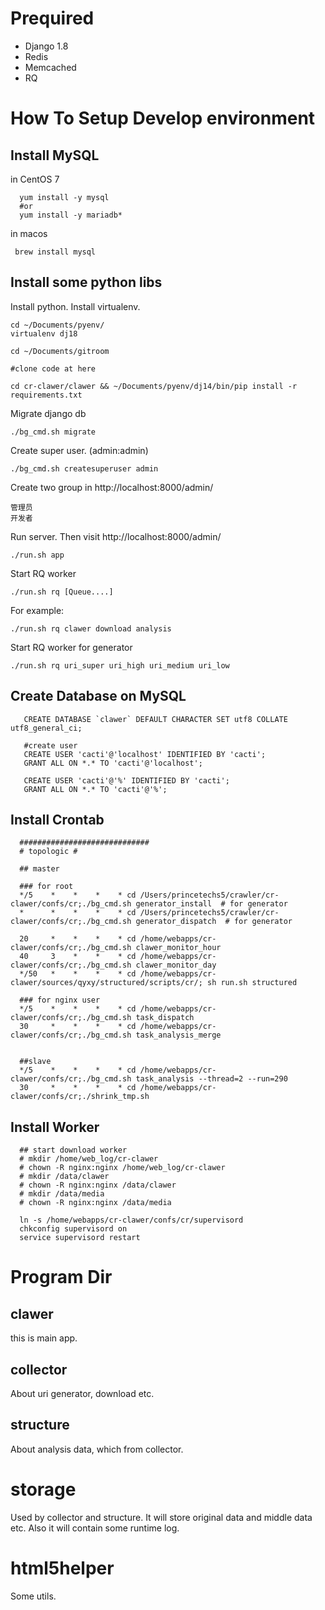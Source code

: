 # Prequired

- Django 1.8
- Redis
- Memcached
- RQ


# How To Setup Develop environment


## Install MySQL

 in CentOS 7

      yum install -y mysql
      #or
      yum install -y mariadb*

in macos

     brew install mysql


## Install some python libs

Install python. Install virtualenv.

    cd ~/Documents/pyenv/
    virtualenv dj18

    cd ~/Documents/gitroom

    #clone code at here

    cd cr-clawer/clawer && ~/Documents/pyenv/dj14/bin/pip install -r requirements.txt

Migrate django db

    ./bg_cmd.sh migrate

Create super user. (admin:admin)

    ./bg_cmd.sh createsuperuser admin


Create two group in http://localhost:8000/admin/

    管理员
    开发者

Run server. Then visit http://localhost:8000/admin/

    ./run.sh app

Start RQ worker

    ./run.sh rq [Queue....]

For example:

    ./run.sh rq clawer download analysis

Start RQ worker for generator

    ./run.sh rq uri_super uri_high uri_medium uri_low

## Create Database on MySQL

       CREATE DATABASE `clawer` DEFAULT CHARACTER SET utf8 COLLATE utf8_general_ci;

       #create user
       CREATE USER 'cacti'@'localhost' IDENTIFIED BY 'cacti';
       GRANT ALL ON *.* TO 'cacti'@'localhost';

       CREATE USER 'cacti'@'%' IDENTIFIED BY 'cacti';
       GRANT ALL ON *.* TO 'cacti'@'%';


## Install Crontab

      #############################
      # topologic #

      ## master

      ### for root
      */5    *    *    *    * cd /Users/princetechs5/crawler/cr-clawer/confs/cr;./bg_cmd.sh generator_install  # for generator
      *      *    *    *    * cd /Users/princetechs5/crawler/cr-clawer/confs/cr;./bg_cmd.sh generator_dispatch  # for generator

      20     *    *    *    * cd /home/webapps/cr-clawer/confs/cr;./bg_cmd.sh clawer_monitor_hour
      40     3    *    *    * cd /home/webapps/cr-clawer/confs/cr;./bg_cmd.sh clawer_monitor_day
      */50   *    *    *    * cd /home/webapps/cr-clawer/sources/qyxy/structured/scripts/cr/; sh run.sh structured

      ### for nginx user
      */5    *    *    *    * cd /home/webapps/cr-clawer/confs/cr;./bg_cmd.sh task_dispatch
      30     *    *    *    * cd /home/webapps/cr-clawer/confs/cr;./bg_cmd.sh task_analysis_merge


      ##slave
      */5    *    *    *    * cd /home/webapps/cr-clawer/confs/cr;./bg_cmd.sh task_analysis --thread=2 --run=290
      30     *    *    *    * cd /home/webapps/cr-clawer/confs/cr;./shrink_tmp.sh



## Install Worker


      ## start download worker
      # mkdir /home/web_log/cr-clawer
      # chown -R nginx:nginx /home/web_log/cr-clawer
      # mkdir /data/clawer
      # chown -R nginx:nginx /data/clawer
      # mkdir /data/media
      # chown -R nginx:nginx /data/media

      ln -s /home/webapps/cr-clawer/confs/cr/supervisord
      chkconfig supervisord on
      service supervisord restart



# Program Dir

## clawer

this is main app.

## collector

About uri generator, download etc.

## structure

About analysis data, which from collector.

# storage

Used by collector and structure. It will store original data and middle data etc. Also it will contain some runtime log.

# html5helper

Some utils.
